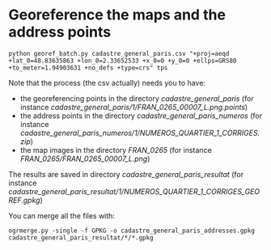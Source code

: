 # Georeference the maps and the address points

```shell
python georef_batch.py cadastre_general_paris.csv "+proj=aeqd +lat_0=48.83635863 +lon_0=2.33652533 +x_0=0 +y_0=0 +ellps=GRS80 +to_meter=1.94903631 +no_defs +type=crs" tps
```

Note that the process (the csv actually) needs you to have:
- the georeferencing points in the directory *cadastre_general_paris* (for instance *cadastre_general_paris/1/FRAN_0265_00007_L.png.points*)
- the address points in the directory *cadastre_general_paris_numeros* (for instance *cadastre_general_paris_numeros/1/NUMEROS_QUARTIER_1_CORRIGES.zip*)
- the map images in the directory *FRAN_0265* (for instance *FRAN_0265/FRAN_0265_00007_L.png*)

The results are saved in directory *cadastre_general_paris_resultat* (for instance *cadastre_general_paris_resultat/1/NUMEROS_QUARTIER_1_CORRIGES_GEOREF.gpkg*)

You can merge all the files with:
```shell
ogrmerge.py -single -f GPKG -o cadastre_general_paris_addresses.gpkg cadastre_general_paris_resultat/*/*.gpkg
```
